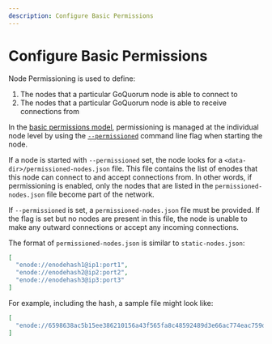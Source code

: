 ```yaml
---
description: Configure Basic Permissions
---
```


# Configure Basic Permissions

Node Permissioning is used to define:

1. The nodes that a particular GoQuorum node is able to connect to
1. The nodes that a particular GoQuorum node is able to receive connections from

In the [basic permissions model](../../Concepts/Permissioning/BasicNetworkPermissions.md), permissioning
is managed at the individual node level by using the [`--permissioned`](../../Reference/CLI-Syntax.md#permissioned)
command line flag when starting the node.

If a node is started with `--permissioned` set, the node looks for a `<data-dir>/permissioned-nodes.json` file.
This file contains the list of enodes that this node can connect to and accept connections from. In other
words, if permissioning is enabled, only the nodes that are listed in the `permissioned-nodes.json` file become part of the network.

If `--permissioned` is set, a `permissioned-nodes.json` file must be provided. If the flag is set but
no nodes are present in this file, the node is unable to make any outward connections or accept any
incoming connections.

The format of `permissioned-nodes.json` is similar to `static-nodes.json`:

```json
[
  "enode://enodehash1@ip1:port1",
  "enode://enodehash2@ip2:port2",
  "enode://enodehash3@ip3:port3"
]
```

For example, including the hash, a sample file might look like:

```json
[
  "enode://6598638ac5b15ee386210156a43f565fa8c48592489d3e66ac774eac759db9eb52866898cf0c5e597a1595d9e60e1a19c84f77df489324e2f3a967207c047470@127.0.0.1:30300"
]
```
